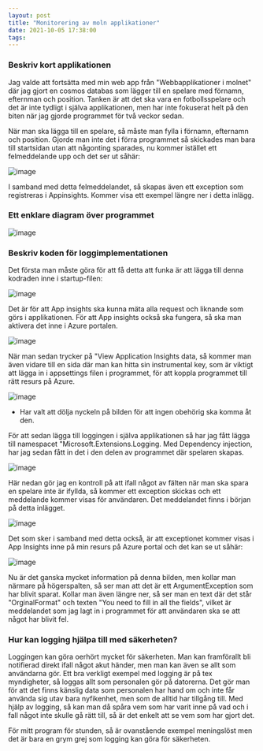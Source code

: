 ```yaml
---
layout: post
title: "Monitorering av moln applikationer"
date: 2021-10-05 17:38:00
tags:  
--- 
```


### Beskriv kort applikationen

Jag valde att fortsätta med min web app från "Webbapplikationer i molnet" där jag gjort en cosmos databas som lägger till en spelare
med förnamn, efternman och position. Tanken är att det ska vara en fotbollsspelare och det är inte tydligt i själva applikationen, 
men har inte fokuserat helt på den biten när jag gjorde programmet för två veckor sedan. 

När man ska lägga till en spelare, så måste man fylla i förnamn, efternamn och position. Gjorde man inte det i förra programmet
så skickades man bara till startsidan utan att någonting sparades, nu kommer istället ett felmeddelande upp och det ser ut såhär:

![image](https://user-images.githubusercontent.com/65369996/136061301-96968751-597a-4950-b070-daff3c4ff7be.png)

I samband med detta felmeddelandet, så skapas även ett exception som registreras i Appinsights. Kommer visa ett exempel längre ner i detta inlägg. 

### Ett enklare diagram över programmet

![image](https://user-images.githubusercontent.com/65369996/136065886-655cb8cc-08d8-41c4-bff8-3c3455caeae8.png)

### Beskriv koden för loggimplementationen 

Det första man måste göra för att få detta att funka är att lägga till denna kodraden inne i startup-filen:

![image](https://user-images.githubusercontent.com/65369996/136066582-1e3eb6c5-95d2-4c41-9e57-a7ad98129388.png)
 
Det är för att App insights ska kunna mäta alla request och liknande som görs i applikationen. 
För att App insights också ska fungera, så ska man aktivera det inne i Azure portalen. 

![image](https://user-images.githubusercontent.com/65369996/136067022-51a55816-8043-4add-b4cd-374417ee9efc.png)


När man sedan trycker på "View Application Insights data, så kommer man även vidare till en sida där man kan hitta
sin instrumental key, som är viktigt att lägga in i appsettings filen i programmet, för att koppla programmet till rätt resurs på Azure.

![image](https://user-images.githubusercontent.com/65369996/136067370-0a448a51-d2fb-4dcc-8cce-ee379539da9b.png)

* Har valt att dölja nyckeln på bilden för att ingen obehörig ska komma åt den. 

För att sedan lägga till loggingen i själva applikationen så har jag fått lägga till namespacet "Microsoft.Extensions.Logging.
Med Dependency injection, har jag sedan fått in det i den delen av programmet där spelaren skapas. 

![image](https://user-images.githubusercontent.com/65369996/136067885-2868d4e8-e156-418c-bba0-b2867756b027.png)

Här nedan gör jag en kontroll på att ifall något av fälten när man ska spara en spelare inte är ifyllda, så kommer ett exception
skickas och ett meddelande kommer visas för användaren. Det meddelandet finns i början på detta inlägget. 

![image](https://user-images.githubusercontent.com/65369996/136068389-69217706-0c09-4596-82c3-894634461f1c.png)

Det som sker i samband med detta också, är att exceptionet kommer visas i App Insights inne på min resurs på Azure portal
och det kan se ut såhär:

![image](https://user-images.githubusercontent.com/65369996/136069533-9c4f531f-b694-4b6a-9df7-e91348a6de35.png)


Nu är det ganska mycket information på denna bilden, men kollar man närmare på högerspalten, så ser man att det är ett ArgumentException som har blivit sparat.
Kollar man även längre ner, så ser man en text där det står "OrginalFormat" och texten "You need to fill in all the fields", vilket är meddelandet som jag 
lagt in i programmet för att användaren ska se att något har blivit fel. 


### Hur kan logging hjälpa till med säkerheten?

Loggingen kan göra oerhört mycket för säkerheten. Man kan framförallt bli notifierad direkt ifall något akut händer, men man kan även se allt som användarna
gör. Ett bra verkligt exempel med logging är på tex myndigheter, så loggas allt som personalen gör på datorerna. Det gör man för att det finns känslig
data som personalen har hand om och inte får använda sig utav bara nyfikenhet, men som de alltid har tillgång till. Med hjälp av logging, så kan man då
spåra vem som har varit inne på vad och i fall något inte skulle gå rätt till, så är det enkelt att se vem som har gjort det.

För mitt program för stunden, så är ovanstående exempel meningslöst men det är bara en grym grej som logging kan göra för säkerheten.











